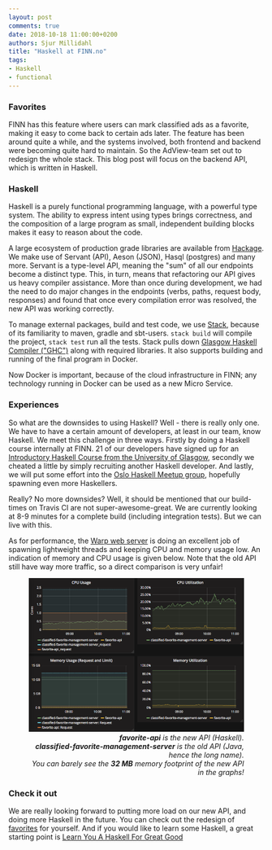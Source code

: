 ```yaml
---
layout: post
comments: true
date: 2018-10-18 11:00:00+0200
authors: Sjur Millidahl
title: "Haskell at FINN.no"
tags:
- Haskell
- functional
---
```


### Favorites
FINN has this feature where users can mark classified ads as a favorite, making it easy to come back to certain ads later. The feature has been around quite a while, and the systems involved, both frontend and backend were becoming quite hard to maintain. So the AdView-team set out to redesign the whole stack. This blog post will focus on the backend API, which is written in Haskell.

### Haskell
Haskell is a purely functional programming language, with a powerful type system. The ability to express intent using types brings correctness, and the composition of a large program as small, independent building blocks makes it easy to reason about the code.

A large ecosystem of production grade libraries are available from [Hackage](https://hackage.haskell.org/). We make use of Servant (API), Aeson (JSON), Hasql (postgres) and many more. Servant is a type-level API, meaning the "sum" of all our endpoints become a distinct type. This, in turn, means that
refactoring our API gives us heavy compiler assistance. More than once during development, we had the need to do major changes in the endpoints (verbs, paths, request body, responses) and found that once every compilation error was resolved, the new API was working correctly.

To manage external packages, build and test code, we use [Stack](https://haskellstack.org), because of its familiarity to maven, gradle and sbt-users. `stack build` will compile the project, `stack test` run all the tests. Stack pulls down [Glasgow Haskell Compiler ("GHC")](https://www.haskell.org/ghc/) along with required libraries. It also supports building and running of the final program in Docker.

Now Docker is important, because of the cloud infrastructure in FINN; any technology running in Docker can be used as a new Micro Service. 

### Experiences
So what are the downsides to using Haskell? Well - there is really only one. We have to have a certain amount of developers, at least in our team, know Haskell. We meet this challenge in three ways. Firstly by doing a Haskell course internally at FINN. 21 of our developers have signed up for an [Introductory Haskell Course from the University of Glasgow](https://www.futurelearn.com/courses/functional-programming-haskell/), secondly we cheated a little by simply recruiting another Haskell developer. And lastly, we will put some effort into the [Oslo Haskell Meetup group](https://www.meetup.com/Oslo-Haskell/), hopefully spawning even more Haskellers.

Really? No more downsides? Well, it should be mentioned that our build-times on Travis CI are not super-awesome-great. We are currently looking at 8-9 minutes for a complete build (including integration tests). But we can live with this.

As for performance, the [Warp web server](https://hackage.haskell.org/package/warp) is doing an excellent job of spawning lightweight threads and keeping CPU and memory usage low. An indication of memory and CPU usage is given below. Note that the old API still have way more traffic, so a direct comparison is very unfair!

<figure>
    <img class="center-block" src="/images/2018-10-18-haskell-at-finn-no/performance.png" alt="haskell performance as seen by kubernetes" title="haskell performance as seen by kubernetes" />
    <figcaption style="text-align:right; font-style:italic;"><strong>favorite-api</strong> is the new API (Haskell).<br /><strong>classified-favorite-management-server</strong> is the old API (Java, hence the long name).<br />You can barely see the <strong>32 MB</strong> memory footprint of the new API in the graphs!</figcaption>
</figure>

### Check it out
We are really looking forward to putting more load on our new API, and doing more Haskell in the future.
You can check out the redesign of [favorites](https://www.finn.no/favoritter) for yourself.
And if you would like to learn some Haskell, a great starting point is [Learn You A Haskell For Great Good](http://learnyouahaskell.com/)
